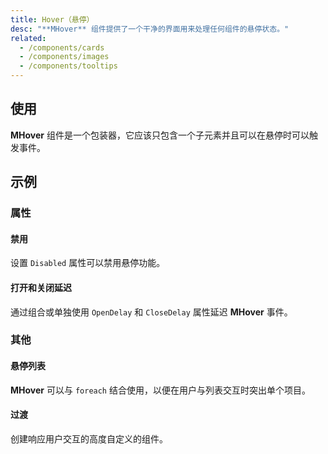 ```yaml
---
title: Hover（悬停）
desc: "**MHover** 组件提供了一个干净的界面用来处理任何组件的悬停状态。"
related:
  - /components/cards
  - /components/images
  - /components/tooltips
---
```


## 使用

**MHover** 组件是一个包装器，它应该只包含一个子元素并且可以在悬停时可以触发事件。

<hover-usage></hover-usage>

## 示例

### 属性

#### 禁用

设置 `Disabled` 属性可以禁用悬停功能。

<masa-example file="Examples.hover.Disabled"></masa-example>

#### 打开和关闭延迟

通过组合或单独使用 `OpenDelay` 和 `CloseDelay` 属性延迟 **MHover** 事件。

<masa-example file="Examples.hover.Open"></masa-example>

### 其他

#### 悬停列表

**MHover** 可以与 `foreach`  结合使用，以便在用户与列表交互时突出单个项目。

<masa-example file="Examples.hover.List"></masa-example>

#### 过渡

创建响应用户交互的高度自定义的组件。

<masa-example file="Examples.hover.Transition"></masa-example>